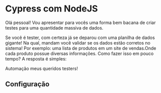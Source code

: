 # Cypress com NodeJS 

Olá pessoal! Vou apresentar para vocês uma forma bem bacana de criar testes para uma quantidade massiva de dados. 

Se você é tester, com certeza já se deparou com uma planilha de dados gigante! Na qual, mandam você validar se os dados estão corretos no sistema! Por exemplo: uma lista de produtos em um site de vendas.Onde cada produto possue diversas informações. Como fazer isso em pouco tempo? A resposta é simples: 

Automação meus queridos testers! 

## Configuração


